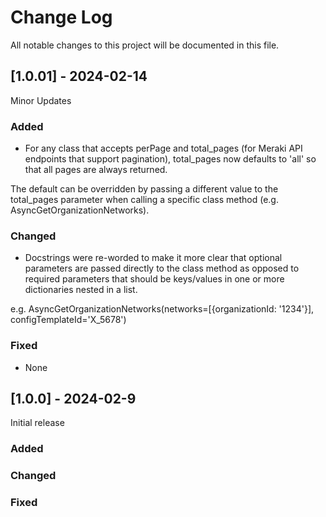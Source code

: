 # Change Log
All notable changes to this project will be documented in this file.

## [1.0.01] - 2024-02-14

Minor Updates

### Added
- For any class that accepts perPage and total_pages (for Meraki API endpoints that support pagination), total_pages now defaults to 'all' so that all pages are always returned.  
    
The default can be overridden by passing a different value to the total_pages parameter when calling a specific class method (e.g. AsyncGetOrganizationNetworks).
 
### Changed
- Docstrings were re-worded to make it more clear that optional parameters are passed directly to the class method as opposed to required parameters that should be keys/values in one or more dictionaries nested in a list.

e.g. AsyncGetOrganizationNetworks(networks=[{organizationId: '1234'}], configTemplateId='X_5678')
 
### Fixed
- None

## [1.0.0] - 2024-02-9

Initial release

### Added
   
### Changed
 
### Fixed
